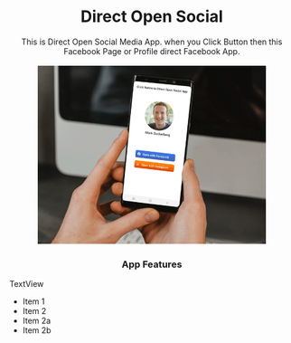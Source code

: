 <p align="center">
  <a href="https://mdmazlan.github.io/Coming-Soon-Coundown-Page"></a>
  <h1 align="center">Direct Open Social</h1>
  <p align="center">This is Direct Open Social Media App. when you Click Button then this Facebook Page or Profile direct Facebook App.<br />
    <br />
    <img src="/screenshot.png" width="80%"/>
    <h3 align="center">App Features</h3>
    <p align="left"> TextView <br/>
  
  
  * Item 1
  * Item 2
  * Item 2a
  * Item 2b


  </p>
</p>
